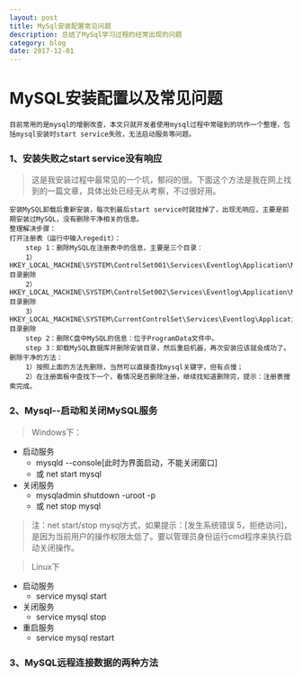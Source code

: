 ```yaml
---
layout: post
title: MySql安装配置常见问题
description: 总结了MySql学习过程的经常出现的问题
category: blog
date: 2017-12-01
---
```


# MySQL安装配置以及常见问题

    目前常用的是mysql的增删改查，本文只就开发者使用mysql过程中常碰到的坑作一个整理，包括mysql安装时start service失败，无法启动服务等问题。
    
### 1、安装失败之start service没有响应

> 这是我安装过程中最常见的一个坑，郁闷的很。下面这个方法是我在网上找到的一篇文章，具体出处已经无从考察，不过很好用。
    
    安装MySQL卸载后重新安装，每次到最后start service时就挂掉了，出现无响应，主要是前期安装过MySQL，没有删除干净相关的信息。
    整理解决步骤：
    打开注册表（运行中输入regedit）：
        step 1：删除MySQL在注册表中的信息，主要是三个目录：
        1）HKEY_LOCAL_MACHINE\SYSTEM\ControlSet001\Services\Eventlog\Application\MySQL 目录删除
        2）HKEY_LOCAL_MACHINE\SYSTEM\ControlSet002\Services\Eventlog\Application\MySQL 目录删除
        3）HKEY_LOCAL_MACHINE\SYSTEM\CurrentControlSet\Services\Eventlog\Application\MySQL 目录删除
        step 2：删除C盘中MySQL的信息：位于ProgramData文件中。
        step 3：卸载MySQL数据库并删除安装目录，然后重启机器，再次安装应该就会成功了。
    删除干净的方法：
        1）按照上面的方法先删除，当然可以直接查找mysql关键字，但有点慢；
        2）在注册面板中查找下一个，看情况是否删除注册，继续找知道删除完，提示：注册表搜索完成。
        
### 2、Mysql--启动和关闭MySQL服务

> Windows下：
    
- 启动服务
    - mysqld --console[此时为界面启动，不能关闭窗口]
    - 或 net start mysql
- 关闭服务
    - mysqladmin shutdown -uroot -p
    - 或 net stop mysql

> 注：net start/stop mysql方式，如果提示：[发生系统错误 5，拒绝访问]，是因为当前用户的操作权限太低了。要以管理员身份运行cmd程序来执行启动关闭操作。

> Linux下

- 启动服务
    - service mysql start
- 关闭服务
    - service mysql stop
- 重启服务
    - service mysql restart

### 3、MySQL远程连接数据的两种方法


